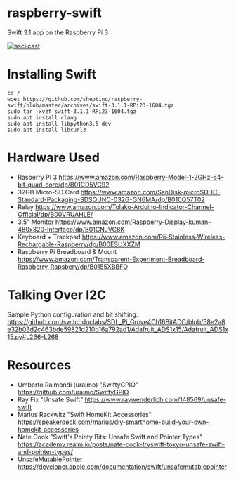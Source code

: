 # raspberry-swift
Swift 3.1 app on the Raspberry Pi 3

[![asciicast](https://asciinema.org/a/PXSoeFxyFvMVaBKC4M8BSSulF.png)](https://asciinema.org/a/PXSoeFxyFvMVaBKC4M8BSSulF)



# Installing Swift
```
cd /
wget https://github.com/shepting/raspberry-swift/blob/master/archives/swift-3.1.1-RPi23-1604.tgz
sudo tar -xvzf swift-3.1.1-RPi23-1604.tgz
sudo apt install clang
sudo apt install libpython3.5-dev
sudo apt install libcurl3
```

# Hardware Used
 - Rasberry PI 3 https://www.amazon.com/Raspberry-Model-1-2GHz-64-bit-quad-core/dp/B01CD5VC92
 - 32GB Micro-SD Card https://www.amazon.com/SanDisk-microSDHC-Standard-Packaging-SDSQUNC-032G-GN6MA/dp/B010Q57T02
 - Relay https://www.amazon.com/Tolako-Arduino-Indicator-Channel-Official/dp/B00VRUAHLE/
 - 3.5" Monitor https://www.amazon.com/Raspberry-Display-kuman-480x320-Interface/dp/B01CNJVG8K
 - Keyboard + Trackpad https://www.amazon.com/Rii-Stainless-Wireless-Rechargable-Raspberry/dp/B00ESUXXZM
 - Raspberry Pi Breadboard & Mount https://www.amazon.com/Transparent-Experiment-Breadboard-Raspberry-Rapsbery/dp/B0155XBBFO

# Talking Over I2C
Sample Python configuration and bit shifting: https://github.com/switchdoclabs/SDL_Pi_Grove4Ch16BitADC/blob/58e2a8e32b03d2c463bde59821d210b16a792ad1/Adafruit_ADS1x15/Adafruit_ADS1x15.py#L266-L268

# Resources
 - Umberto Raimondi (uraimo) "SwiftyGPIO" https://github.com/uraimo/SwiftyGPIO
 - Ray Fix "Unsafe Swift" https://www.raywenderlich.com/148569/unsafe-swift
 - Marius Rackwitz "Swift HomeKit Accessories" https://speakerdeck.com/marius/diy-smarthome-build-your-own-homekit-accessories
 - Nate Cook "Swift's Pointy Bits: Unsafe Swift and Pointer Types" https://academy.realm.io/posts/nate-cook-tryswift-tokyo-unsafe-swift-and-pointer-types/
 - UnsafeMutablePointer https://developer.apple.com/documentation/swift/unsafemutablepointer
 
